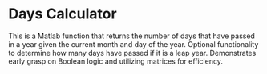# Days Calculator
This is a Matlab function that returns the number of days that have passed in a year given the current month and day of the year. Optional functionality to determine how many days have passed if it is a leap year. Demonstrates early grasp on Boolean logic and utilizing matrices for efficiency.
